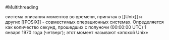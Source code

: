#Multithreading

система описания моментов во времени, принятая в [[Unix]] и других [[POSIX]] - совместимых операционных системах. Определяется как количество секунд, прошедших с полуночи (00:00:00 UTC) 1 января 1970 года (четверг); этот момент называют «эпохой Unix»